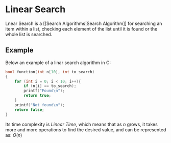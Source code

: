 # Linear Search
Lnear Search is a [[Search Algorithms|Search Algorithm]] for searching an item within a list, checking each element of the list until it is found or the whole list is searched.

## Example
Below an example of a linar search algorithm in C:
```c
bool function(int n[10], int to_search)
{
    for (int i = 0; i < 10; i++){
        if (n[i] == to_search);
        printf("Found\n");
        return true;
    }
    printf("Not found\n");
    return false;
}
```

Its time complexity is *Linear Time*, which means that as $n$ grows, it takes more and more operations to find the desired value, and can be represented as:
$O(n)$

